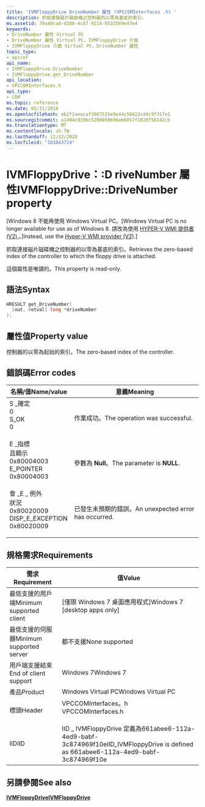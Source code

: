 ```yaml
---
title: 'IVMFloppyDrive DriveNumber 屬性 (VPCCOMInterfaces .h) '
description: 抓取連接磁片磁碟機之控制器的以零為基底的索引。
ms.assetid: 79a40cad-d280-4c67-9214-0532569e47e4
keywords:
- DriveNumber 屬性 Virtual PC
- DriveNumber 屬性 Virtual PC，IVMFloppyDrive 介面
- IVMFloppyDrive 介面 Virtual PC，DriveNumber 屬性
topic_type:
- apiref
api_name:
- IVMFloppyDrive.DriveNumber
- IVMFloppyDrive.get_DriveNumber
api_location:
- VPCCOMInterfaces.h
api_type:
- COM
ms.topic: reference
ms.date: 05/31/2018
ms.openlocfilehash: eb2f2aeacaf3067515e9e44c58422cd4c9f31fe1
ms.sourcegitcommit: a1494c819bc5200050696e66057f1020f5b142cb
ms.translationtype: MT
ms.contentlocale: zh-TW
ms.lasthandoff: 12/12/2020
ms.locfileid: "103843724"
---
```

# <a name="ivmfloppydrivedrivenumber-property"></a><span data-ttu-id="96f83-106">IVMFloppyDrive：:D riveNumber 屬性</span><span class="sxs-lookup"><span data-stu-id="96f83-106">IVMFloppyDrive::DriveNumber property</span></span>

<span data-ttu-id="96f83-107">\[Windows 8 不能再使用 Windows Virtual PC。</span><span class="sxs-lookup"><span data-stu-id="96f83-107">\[Windows Virtual PC is no longer available for use as of Windows 8.</span></span> <span data-ttu-id="96f83-108">請改為使用 [HYPER-V WMI 提供者 (V2) ](/windows/desktop/HyperV_v2/windows-virtualization-portal)。\]</span><span class="sxs-lookup"><span data-stu-id="96f83-108">Instead, use the [Hyper-V WMI provider (V2)](/windows/desktop/HyperV_v2/windows-virtualization-portal).\]</span></span>

<span data-ttu-id="96f83-109">抓取連接磁片磁碟機之控制器的以零為基底的索引。</span><span class="sxs-lookup"><span data-stu-id="96f83-109">Retrieves the zero-based index of the controller to which the floppy drive is attached.</span></span>

<span data-ttu-id="96f83-110">這個屬性是唯讀的。</span><span class="sxs-lookup"><span data-stu-id="96f83-110">This property is read-only.</span></span>

## <a name="syntax"></a><span data-ttu-id="96f83-111">語法</span><span class="sxs-lookup"><span data-stu-id="96f83-111">Syntax</span></span>


```C++
HRESULT get_DriveNumber(
  [out, retval] long *driveNumber
);
```



## <a name="property-value"></a><span data-ttu-id="96f83-112">屬性值</span><span class="sxs-lookup"><span data-stu-id="96f83-112">Property value</span></span>

<span data-ttu-id="96f83-113">控制器的以零為起始的索引。</span><span class="sxs-lookup"><span data-stu-id="96f83-113">The zero-based index of the controller.</span></span>

## <a name="error-codes"></a><span data-ttu-id="96f83-114">錯誤碼</span><span class="sxs-lookup"><span data-stu-id="96f83-114">Error codes</span></span>



| <span data-ttu-id="96f83-115">名稱/值</span><span class="sxs-lookup"><span data-stu-id="96f83-115">Name/value</span></span>                                                                                                                                                    | <span data-ttu-id="96f83-116">意義</span><span class="sxs-lookup"><span data-stu-id="96f83-116">Meaning</span></span>                                      |
|---------------------------------------------------------------------------------------------------------------------------------------------------------------|----------------------------------------------|
| <dl> <span data-ttu-id="96f83-117"><dt>S \_確定</dt> <dt>0</dt></span><span class="sxs-lookup"><span data-stu-id="96f83-117"><dt>S\_OK</dt> <dt>0</dt></span></span> </dl>                       | <span data-ttu-id="96f83-118">作業成功。</span><span class="sxs-lookup"><span data-stu-id="96f83-118">The operation was successful.</span></span><br/>     |
| <dl> <span data-ttu-id="96f83-119"><dt>E \_指標</dt><dt>且顯示 0x80004003</dt></span><span class="sxs-lookup"><span data-stu-id="96f83-119"><dt>E\_POINTER</dt> <dt>0x80004003</dt></span></span> </dl>         | <span data-ttu-id="96f83-120">參數為 **Null**。</span><span class="sxs-lookup"><span data-stu-id="96f83-120">The parameter is **NULL**.</span></span><br/>        |
| <dl> <span data-ttu-id="96f83-121"><dt>會 \_E \_ 例外</dt>狀況 <dt>0x80020009</dt></span><span class="sxs-lookup"><span data-stu-id="96f83-121"><dt>DISP\_E\_EXCEPTION</dt> <dt>0x80020009</dt></span></span> </dl> | <span data-ttu-id="96f83-122">已發生未預期的錯誤。</span><span class="sxs-lookup"><span data-stu-id="96f83-122">An unexpected error has occurred.</span></span><br/> |



## <a name="requirements"></a><span data-ttu-id="96f83-123">規格需求</span><span class="sxs-lookup"><span data-stu-id="96f83-123">Requirements</span></span>



| <span data-ttu-id="96f83-124">需求</span><span class="sxs-lookup"><span data-stu-id="96f83-124">Requirement</span></span> | <span data-ttu-id="96f83-125">值</span><span class="sxs-lookup"><span data-stu-id="96f83-125">Value</span></span> |
|-------------------------------------|-----------------------------------------------------------------------------------------------|
| <span data-ttu-id="96f83-126">最低支援的用戶端</span><span class="sxs-lookup"><span data-stu-id="96f83-126">Minimum supported client</span></span><br/> | <span data-ttu-id="96f83-127">\[僅限 Windows 7 桌面應用程式\]</span><span class="sxs-lookup"><span data-stu-id="96f83-127">Windows 7 \[desktop apps only\]</span></span><br/>                                                    |
| <span data-ttu-id="96f83-128">最低支援的伺服器</span><span class="sxs-lookup"><span data-stu-id="96f83-128">Minimum supported server</span></span><br/> | <span data-ttu-id="96f83-129">都不支援</span><span class="sxs-lookup"><span data-stu-id="96f83-129">None supported</span></span><br/>                                                                     |
| <span data-ttu-id="96f83-130">用戶端支援結束</span><span class="sxs-lookup"><span data-stu-id="96f83-130">End of client support</span></span><br/>    | <span data-ttu-id="96f83-131">Windows 7</span><span class="sxs-lookup"><span data-stu-id="96f83-131">Windows 7</span></span><br/>                                                                          |
| <span data-ttu-id="96f83-132">產品</span><span class="sxs-lookup"><span data-stu-id="96f83-132">Product</span></span><br/>                  | <span data-ttu-id="96f83-133">Windows Virtual PC</span><span class="sxs-lookup"><span data-stu-id="96f83-133">Windows Virtual PC</span></span><br/>                                                                 |
| <span data-ttu-id="96f83-134">標頭</span><span class="sxs-lookup"><span data-stu-id="96f83-134">Header</span></span><br/>                   | <dl> <span data-ttu-id="96f83-135"><dt>VPCCOMInterfaces。h</dt></span><span class="sxs-lookup"><span data-stu-id="96f83-135"><dt>VPCCOMInterfaces.h</dt></span></span> </dl> |
| <span data-ttu-id="96f83-136">IID</span><span class="sxs-lookup"><span data-stu-id="96f83-136">IID</span></span><br/>                      | <span data-ttu-id="96f83-137">IID \_ IVMFloppyDrive 定義為661abee6-112a-4ed9-babf-3c874969f10e</span><span class="sxs-lookup"><span data-stu-id="96f83-137">IID\_IVMFloppyDrive is defined as 661abee6-112a-4ed9-babf-3c874969f10e</span></span><br/>             |



## <a name="see-also"></a><span data-ttu-id="96f83-138">另請參閱</span><span class="sxs-lookup"><span data-stu-id="96f83-138">See also</span></span>

<dl> <dt>

[<span data-ttu-id="96f83-139">**IVMFloppyDrive**</span><span class="sxs-lookup"><span data-stu-id="96f83-139">**IVMFloppyDrive**</span></span>](ivmfloppydrive.md)
</dt> </dl>

 

